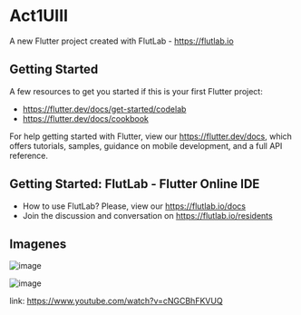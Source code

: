 # Act1UIII

A new Flutter project created with FlutLab - https://flutlab.io

## Getting Started

A few resources to get you started if this is your first Flutter project:

- https://flutter.dev/docs/get-started/codelab
- https://flutter.dev/docs/cookbook

For help getting started with Flutter, view our
https://flutter.dev/docs, which offers tutorials,
samples, guidance on mobile development, and a full API reference.

## Getting Started: FlutLab - Flutter Online IDE

- How to use FlutLab? Please, view our https://flutlab.io/docs
- Join the discussion and conversation on https://flutlab.io/residents

## Imagenes
![image](https://github.com/SantosM128/ACT3UIII/assets/144056309/75529598-57f1-49f4-85e9-ed4f3bcddd16)

![image](https://github.com/SantosM128/ACT3UIII/assets/144056309/56618a3b-2965-4db3-91f3-7cfedf9203bf)

link: https://www.youtube.com/watch?v=cNGCBhFKVUQ
